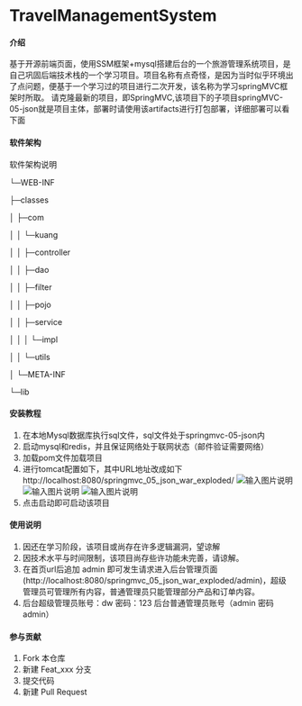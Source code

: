 # TravelManagementSystem

#### 介绍
基于开源前端页面，使用SSM框架+mysql搭建后台的一个旅游管理系统项目，是自己巩固后端技术栈的一个学习项目。项目名称有点奇怪，是因为当时似乎环境出了点问题，便基于一个学习过的项目进行二次开发，该名称为学习springMVC框架时所取。
请克隆最新的项目，即SpringMVC,该项目下的子项目springMVC-05-json就是项目主体，部署时请使用该artifacts进行打包部署，详细部署可以看下面

#### 软件架构
软件架构说明

└─WEB-INF

├─classes

│  ├─com

│  │  └─kuang

│  │      ├─controller

│  │      ├─dao

│  │      ├─filter

│  │      ├─pojo

│  │      ├─service

│  │      │  └─impl

│  │      └─utils

│  └─META-INF

└─lib

#### 安装教程

1.  在本地Mysql数据库执行sql文件，sql文件处于springmvc-05-json内
2.  启动mysql和redis，并且保证网络处于联网状态（邮件验证需要网络）
3.  加载pom文件加载项目
4.  进行tomcat配置如下，其中URL地址改成如下http://localhost:8080/springmvc_05_json_war_exploded/
![输入图片说明](https://images.gitee.com/uploads/images/2021/0503/110103_e79ab5ea_7810509.png "屏幕截图.png")
![输入图片说明](https://images.gitee.com/uploads/images/2021/0503/110121_96751b20_7810509.png "屏幕截图.png")
![输入图片说明](https://images.gitee.com/uploads/images/2021/0503/110144_56e40383_7810509.png "屏幕截图.png")
5.  点击启动即可启动该项目

#### 使用说明

1.  因还在学习阶段，该项目或尚存在许多逻辑漏洞，望谅解
2.  因技术水平与时间限制，该项目尚存些许功能未完善，请谅解。
3.  在首页url后追加 admin 即可发生请求进入后台管理页面(http://localhost:8080/springmvc_05_json_war_exploded/admin)，超级管理员可管理所有内容，普通管理员只能管理部分产品和订单内容。
4.  后台超级管理员账号：dw 密码：123  后台普通管理员账号（admin 密码admin）


#### 参与贡献

1.  Fork 本仓库
2.  新建 Feat_xxx 分支
3.  提交代码
4.  新建 Pull Request


